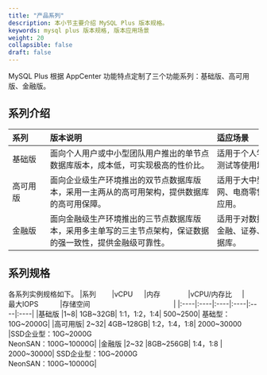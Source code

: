 ```yaml
---
title: "产品系列"
description: 本小节主要介绍 MySQL Plus 版本规格。 
keywords: mysql plus 版本规格, 版本应用场景 
weight: 20
collapsible: false
draft: false
---
```




MySQL Plus 根据 AppCenter 功能特点定制了三个功能系列：基础版、高可用版、金融版。

## 系列介绍

|<span style="display:inline-block;width:60px">系列</span> |<span style="display:inline-block;width:320px">版本说明</span>|<span style="display:inline-block;width:240px">适应场景</span> |
|:----|:----|:----|
|基础版   |面向个人用户或中小型团队用户推出的单节点数据库版本，成本低，可实现极高的性价比。   |适用于个人学习、小型网站、开发测试等使用场景。|
|高可用版  |面向企业级生产环境推出的双节点数据库版本，采用一主两从的高可用架构，提供数据库的高可用保障。|适用于大中型企业生产库、互联网、电商零售、物流、游戏等行业应用。|
|金融版   |面向金融级生产环境推出的三节点数据库版本，采用多主单写的三主节点架构，保证数据的强一致性，提供金融级可靠性。|适用于对数据安全性要求非常高的金融、证券、保险等行业的核心数据库。|

## 系列规格

各系列实例规格如下。
|<span style="display:inline-block;width:60px">系列</span>|<span style="display:inline-block;width:60px">vCPU </span>|<span style="display:inline-block;width:80px">内存</span> |<span style="display:inline-block;width:100px">vCPU/内存比</span> |<span style="display:inline-block;width:100px">最大IOPS</span> |<span style="display:inline-block;width:220px">存储空间</span> |
|:----|:----|:----|:----|:----|:----|
|基础版	|1~8|	1GB~32GB|	1:1，1:2，1:4|	500~2500|	基础型：10G~2000G|
|高可用版|	2~32|	4GB~128GB|	1:2，1:4，1:8|	2000~30000	|SSD企业型：10G~2000G <br> NeonSAN：100G~10000G|
|金融版	|2~32	|8GB~256GB|	1:4，1:8	| 2000~30000|	SSD企业型：10G~2000G <br> NeonSAN：100G~10000G|
